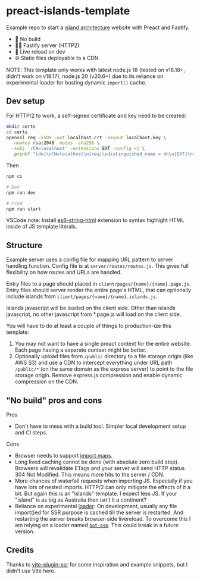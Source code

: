# preact-islands-template

Example repo to start a [island architecture](https://jasonformat.com/islands-architecture/) website with Preact and Fastify.

- <span aria-hidden>🐇</span> No build
- <span aria-hidden>🤵‍♂️</span> Fastify server (HTTP2)
- <span aria-hidden>🔄</span> Live reload on dev
- <span aria-hidden>🌐</span> Static files deployable to a CDN

NOTE: This template only works with latest node.js 18 (tested on v18.18+, didn't work on v18.17), node.js 20 (v20.6+) due to its reliance on experimental loader for busting dynamic `import()` cache.

## Dev setup

For HTTP/2 to work, a self-signed certificate and key need to be created:
```sh
mkdir certs
cd certs
openssl req -x509 -out localhost.crt -keyout localhost.key \
  -newkey rsa:2048 -nodes -sha256 \
  -subj '/CN=localhost' -extensions EXT -config <( \
   printf "[dn]\nCN=localhost\n[req]\ndistinguished_name = dn\n[EXT]\nsubjectAltName=DNS:localhost\nkeyUsage=digitalSignature\nextendedKeyUsage=serverAuth")
```

Then
```sh
npm ci

# Dev
npm run dev

# Prod
npm run start
```

VSCode note: Install [es6-string-html](https://marketplace.visualstudio.com/items?itemName=Tobermory.es6-string-html) extension to syntax highlight HTML inside of JS template literals.

## Structure

Example server uses a config file for mapping URL pattern to server handling function. Config file is at `server/routes/routes.js`. This gives full flexibility on how routes and URLs are handled.

Entry files to a page should placed in `client/pages/{name}/{name}.page.js`. Entry files should server render the entire page's HTML, that can optionally include islands from `client/pages/{name}/{name}.islands.js`.

Islands javascript will be loaded on the client side. Other than islands javascript, no other javascript from *.page.js will load on the client side.


You will have to do at least a couple of things to production-ize this template:
1. You may not want to have a single preact context for the entire website. Each page having a separate context might be better.
2. Optionally upload files from `/public` directory to a file storage origin (like AWS S3) and use a CDN to intercept everything under URL path `/public/*` (on the same domain as the express server) to point to the file storage origin. Remove express.js compression and enable dynamic compression on the CDN.

## "No build" pros and cons

Pros
- Don't have to mess with a build tool. Simpler local development setup and CI steps.

Cons
- Browser needs to support [import maps](https://caniuse.com/import-maps).
- Long lived caching cannot be done (with absolute zero build step). Browsers will revalidate ETags and your server will send HTTP status 304 Not Modified. This means more hits to the server / CDN.
- More chances of waterfall requests when importing JS. Especially if you have lots of nested imports. HTTP/2 can only mitigate the effects of it a bit. But again this is an "islands" template. I expect less JS. If your "island" is as big as Australia then isn't it a continent?
- Reliance on experimental [loader](https://nodejs.org/api/esm.html#esm_experimental_loaders): On development, usually any file import()ed for SSR purpose is cached till the server is restarted. And restarting the server breaks browser-side livereload. To overcome this I am relying on a loader named [`hot-esm`](https://www.npmjs.com/package/hot-esm). This could break in a future version.

## Credits

Thanks to [vite-plugin-ssr](https://vite-plugin-ssr.com/) for some inspiration and example snippets, but I didn't use Vite here.